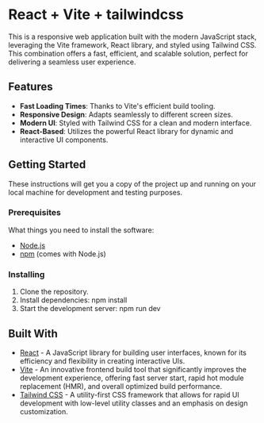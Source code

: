 # React + Vite + tailwindcss

This is a responsive web application built with the modern JavaScript stack, leveraging the Vite framework, React library, and styled using Tailwind CSS. This combination offers a fast, efficient, and scalable solution, perfect for delivering a seamless user experience.

## Features

- **Fast Loading Times**: Thanks to Vite's efficient build tooling.
- **Responsive Design**: Adapts seamlessly to different screen sizes.
- **Modern UI**: Styled with Tailwind CSS for a clean and modern interface.
- **React-Based**: Utilizes the powerful React library for dynamic and interactive UI components.

## Getting Started

These instructions will get you a copy of the project up and running on your local machine for development and testing purposes.

### Prerequisites

What things you need to install the software:

- [Node.js](https://nodejs.org/)
- [npm](https://www.npmjs.com/) (comes with Node.js)

### Installing

1. Clone the repository.
2. Install dependencies:
   npm install
3. Start the development server:
   npm run dev

## Built With

- [React](https://reactjs.org/) - A JavaScript library for building user interfaces, known for its efficiency and flexibility in creating interactive UIs.
- [Vite](https://vitejs.dev/) - An innovative frontend build tool that significantly improves the development experience, offering fast server start, rapid hot module replacement (HMR), and overall optimized build performance.
- [Tailwind CSS](https://tailwindcss.com/) - A utility-first CSS framework that allows for rapid UI development with low-level utility classes and an emphasis on design customization.


